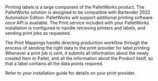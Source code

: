 Printing labels is a large component of the PalletWorks product. The PalletWorks solution is designed to be compatible with Bartender 2022 Automation Edition. PalletWorks will support additional printing software once API is available. The Print service included with your PalletWorks installation is configured to handle retrieving printers and labels, and sending print jobs as requested.

The Print Mappings handle directing production workflow through the process of sending the right data to the print provider for label printing. Whenever a print job is sent, it submits all information about the newly created Item or Pallet, and all the information about the Product itself, so that a label contains all the data points required.

Refer to your installation guide for details on your print provider.